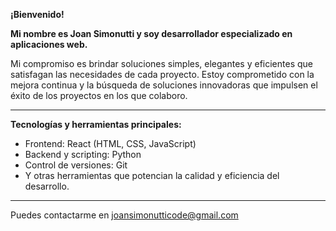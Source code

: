 **¡Bienvenido!**

**Mi nombre es Joan Simonutti y soy desarrollador especializado en aplicaciones web.**

Mi compromiso es brindar soluciones simples, elegantes y eficientes que satisfagan las necesidades de cada proyecto.
Estoy comprometido con la mejora continua y la búsqueda de soluciones innovadoras que impulsen el éxito de los proyectos en los que colaboro.

---

**Tecnologías y herramientas principales:**
- Frontend: React (HTML, CSS, JavaScript)
- Backend y scripting: Python
- Control de versiones: Git
- Y otras herramientas que potencian la calidad y eficiencia del desarrollo.
 
---
Puedes contactarme en [joansimonutticode@gmail.com](mailto:joansimonutticode@gmail.com)
